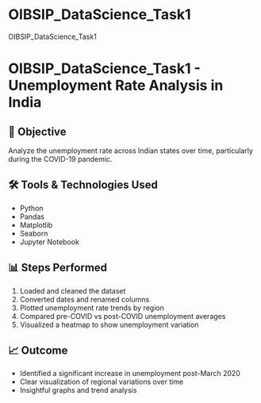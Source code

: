 # OIBSIP_DataScience_Task1
OIBSIP_DataScience_Task1
# OIBSIP_DataScience_Task1 - Unemployment Rate Analysis in India

## 🎯 Objective
Analyze the unemployment rate across Indian states over time, particularly during the COVID-19 pandemic.

## 🛠️ Tools & Technologies Used
- Python
- Pandas
- Matplotlib
- Seaborn
- Jupyter Notebook

## 📊 Steps Performed
1. Loaded and cleaned the dataset
2. Converted dates and renamed columns
3. Plotted unemployment rate trends by region
4. Compared pre-COVID vs post-COVID unemployment averages
5. Visualized a heatmap to show unemployment variation

## 📈 Outcome
- Identified a significant increase in unemployment post-March 2020
- Clear visualization of regional variations over time
- Insightful graphs and trend analysis
